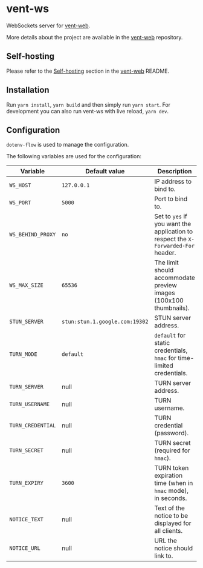 # vent-ws

WebSockets server for [vent-web](https://github.com/mat-sz/vent-web).

More details about the project are available in the [vent-web](https://github.com/mat-sz/vent-web) repository.

## Self-hosting

Please refer to the [Self-hosting](https://github.com/mat-sz/vent-web#self-hosting) section in the [vent-web](https://github.com/mat-sz/vent-web) README.

## Installation

Run `yarn install`, `yarn build` and then simply run `yarn start`. For development you can also run vent-ws with live reload, `yarn dev`.

## Configuration

`dotenv-flow` is used to manage the configuration.

The following variables are used for the configuration:

| Variable          | Default value                  | Description                                                                       |
| ----------------- | ------------------------------ | --------------------------------------------------------------------------------- |
| `WS_HOST`         | `127.0.0.1`                    | IP address to bind to.                                                            |
| `WS_PORT`         | `5000`                         | Port to bind to.                                                                  |
| `WS_BEHIND_PROXY` | `no`                           | Set to `yes` if you want the application to respect the `X-Forwarded-For` header. |
| `WS_MAX_SIZE`     | `65536`                        | The limit should accommodate preview images (100x100 thumbnails).                 |
| `STUN_SERVER`     | `stun:stun.1.google.com:19302` | STUN server address.                                                              |
| `TURN_MODE`       | `default`                      | `default` for static credentials, `hmac` for time-limited credentials.            |
| `TURN_SERVER`     | null                           | TURN server address.                                                              |
| `TURN_USERNAME`   | null                           | TURN username.                                                                    |
| `TURN_CREDENTIAL` | null                           | TURN credential (password).                                                       |
| `TURN_SECRET`     | null                           | TURN secret (required for `hmac`).                                                |
| `TURN_EXPIRY`     | `3600`                         | TURN token expiration time (when in `hmac` mode), in seconds.                     |
| `NOTICE_TEXT`     | null                           | Text of the notice to be displayed for all clients.                               |
| `NOTICE_URL`      | null                           | URL the notice should link to.                                                    |
